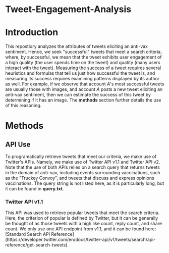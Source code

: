 # Tweet-Engagement-Analysis
<h1>
  Introduction
  </h1>
This repostiory analyzes the attributes of tweets eliciting an anti-vax sentiment. Hence, we seek "successful" tweets that meet a search criteria, where, by successful, we mean that the tweet exhibits user engagement of a high quality (the user spends time on the tweet) and quatity (many users interact with the tweet). Measuring the success of a tweet requires several heuristics and formulas
  that tell us just how successful the tweet is, and measuring its success requires examining patterns displayed by its author as well. For example, if we observe that account <em>A</em>'s most successful tweets are usually those with images, and account <em>A</em> posts a new tweet eliciting an anti-vax sentiment, then we can estimate the success of this tweet by determining if it has an image. The <strong>methods</strong> section further details 
  the use of this reasoning. 
<h1>
  Methods
   </h1>
   <h2>API Use</h2>
  To programatically retrieve tweets that meet our criteria, we make use of Twitter's APIs. Namely, we make use of Twitter API v1.1 and Twitter API v2. Note that the use of both APIs relies on a search query that returns tweets in the domain of anti-vax, including events surrounding vaccinations, such as the "Truckey Convoy", and tweets that discuss and express opinions vaccinations. The query string is not listed here, as it is particularly long, but it can be found in <strong>query.txt</strong>.
  <h3>
    Twitter API v1.1
  </h3>
  This API was used to retrieve popular tweets that meet the search criteria. Here, the criterion of popular is defined by Twitter, but it can be generally be thought of as those tweets with a high like count, reply count, and share count. We only use one API endpoint from v1.1, and it can be found here: [Standard Search API Reference](https://developer.twitter.com/en/docs/twitter-api/v1/tweets/search/api-reference/get-search-tweets).

